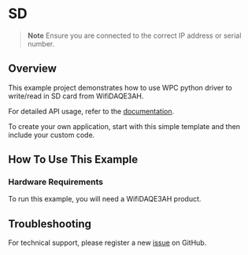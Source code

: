 # SD
> **Note**
> Ensure you are connected to the correct IP address or serial number.

## Overview

This example project demonstrates how to use WPC python driver to write/read in SD card from WifiDAQE3AH.

For detailed API usage, refer to the [documentation](https://wpc-systems-ltd.github.io/WPC_Python_driver_release/).

To create your own application, start with this simple template and then include your custom code.

## How To Use This Example

### Hardware Requirements

To run this example, you will need a WifiDAQE3AH product.

## Troubleshooting

For technical support, please register a new [issue](https://github.com/WPC-Systems-Ltd/WPC_Python_driver_release/issues) on GitHub.